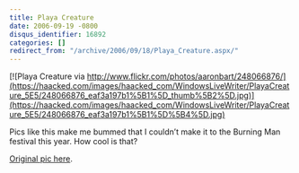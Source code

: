 ```yaml
---
title: Playa Creature
date: 2006-09-19 -0800
disqus_identifier: 16892
categories: []
redirect_from: "/archive/2006/09/18/Playa_Creature.aspx/"
---
```


[![Playa Creature via
http://www.flickr.com/photos/aaronbart/248066876/](https://haacked.com/images/haacked_com/WindowsLiveWriter/PlayaCreature_5E5/248066876_eaf3a197b1%5B1%5D_thumb%5B2%5D.jpg)](https://haacked.com/images/haacked_com/WindowsLiveWriter/PlayaCreature_5E5/248066876_eaf3a197b1%5B1%5D%5B4%5D.jpg)

Pics like this make me bummed that I couldn’t make it to the Burning Man
festival this year. How cool is that?

[Original pic
here](http://www.flickr.com/photos/aaronbart/248066876/?#comment72157594292117041).

